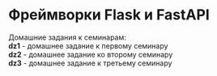 # Фреймворки Flask и FastAPI  
Домашние задания к семинарам:  
**dz1** - домашнее задание к первому семинару  
**dz2** - домашнее задание ко второму семинару  
**dz3** - домашнее задание к третьему семинару
